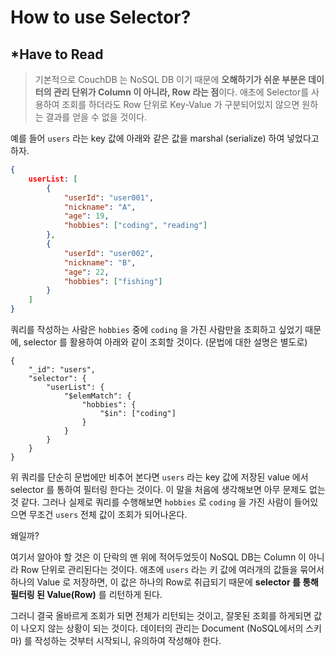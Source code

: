 # How to use Selector?

## *Have to Read

> 기본적으로 CouchDB 는 NoSQL DB 이기 때문에 **오해하기가 쉬운 부분은 데이터의 관리 단위가 Column 이 아니라, Row 라는 점**이다. 애초에 Selector를 사용하여 조회를 하더라도 Row 단위로 Key-Value 가 구분되어있지 않으면 원하는 결과를 얻을 수 없을 것이다.

예를 들어 `users` 라는 key 값에 아래와 같은 값을 marshal (serialize) 하여 넣었다고 하자.

```json
{
 	userList: [
        {
            "userId": "user001",
            "nickname": "A",
            "age": 19,
            "hobbies": ["coding", "reading"]
        },
        {
            "userId": "user002",
            "nickname": "B",
            "age": 22,
            "hobbies": ["fishing"]
        }
	]
}
```

쿼리를 작성하는 사람은 `hobbies` 중에 `coding` 을 가진 사람만을 조회하고 싶었기 때문에, selector 를 활용하여 아래와 같이 조회할 것이다. (문법에 대한 설명은 별도로)

```
{
	"_id": "users",
	"selector": {
		"userList": {
			"$elemMatch": {
                "hobbies": {
                    "$in": ["coding"]
                }
        	}
		}
	}
}
```

위 쿼리를 단순히 문법에만 비추어 본다면  `users` 라는 key 값에 저장된 value 에서 selector 를 통하여 필터링 한다는 것이다. 이 말을 처음에 생각해보면 아무 문제도 없는 것 같다. 그러나 실제로 쿼리를 수행해보면 `hobbies` 로 `coding` 을 가진 사람이 들어있으면 무조건  `users` 전체 값이 조회가 되어나온다. 

왜일까?

여기서 알아야 할 것은 이 단락의 맨 위에 적어두었듯이 NoSQL DB는 Column 이 아니라 Row 단위로 관리된다는 것이다. 애초에 `users` 라는 키 값에 여러개의 값들을 묶어서 하나의 Value 로 저장하면, 이 값은 하나의 Row로 취급되기 때문에 **selector 를 통해 필터링 된 Value(Row)** 를 리턴하게 된다.

그러니 결국 올바르게 조회가 되면 전체가 리턴되는 것이고, 잘못된 조회를 하게되면 값이 나오지 않는 상황이 되는 것이다. 데이터의 관리는 Document (NoSQL에서의 스키마) 를 작성하는 것부터 시작되니, 유의하여 작성해야 한다.